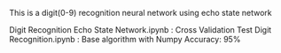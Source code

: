 This is a digit(0-9) recognition neural network using echo state network

Digit Recognition Echo State Network.ipynb : Cross Validation Test 
Digit Recognition.ipynb : Base algorithm with Numpy
Accuracy: 95%
